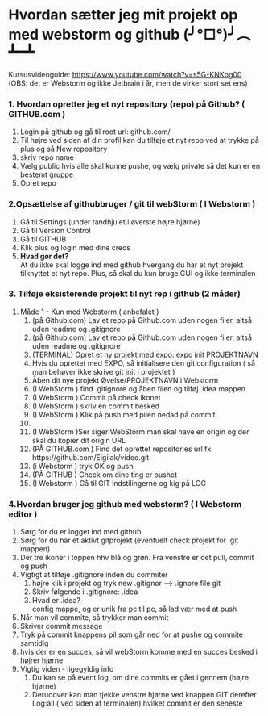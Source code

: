 # Hvordan sætter jeg mit projekt op med webstorm og github (╯°□°)╯︵ ┻━┻

Kursusvideoguide: https://www.youtube.com/watch?v=s5G-KNKbg00
(OBS: det er Webstorm og ikke Jetbrain i år, men de virker stort set ens)

<h3>1. Hvordan opretter jeg et nyt repository (repo) på Github? ( GITHUB.com ) </h3>
<ol>
    <li>Login på github og gå til root url: github.com/</li>
    <li>Til højre ved siden af din profil kan du tilføje et nyt repo ved at trykke på plus og så New repository</li>
    <li>skriv repo name</li>
    <li>Vælg public hvis alle skal kunne pushe, og vælg private så det kun er en bestemt gruppe</li>
    <li>Opret repo</li>
</ol>


<h3>2.Opsættelse af githubbruger / git til webStorm ( I Webstorm ) </h3>
<ol>
    <li>Gå til Settings (under tandhjulet i øverste højre hjørne) </li> 
    <li>Gå til Version Control</li>
    <li>Gå til GITHUB</li>
    <li>Klik plus og login med dine creds</li>
    <li><b>Hvad gør det?</b> <br> At du ikke skal logge ind med github hvergang du har et nyt projekt tilknyttet et nyt repo. Plus, så skal du kun bruge GUI og ikke terminalen</li>
</ol>

<h3>3. Tilføje eksisterende projekt til nyt rep i github (2 måder) </h3>
<ol>
   <li> Måde 1 - Kun med Webstorm ( anbefalet )
       <ol>
           <li>(på Github.com) Lav et repo på Github.com uden nogen filer, altså uden readme og .gitignore </li>
           <li>(på Github.com) Lav et repo på Github.com uden nogen filer, altså uden readme og .gitignore </li>
           <li>(TERMINAL) Opret et ny projekt med expo: expo init PROJEKTNAVN</li>
            <li>Hvis du oprettet med EXPO, så initialisere den git configuration ( så man behøver ikke skrive git init i projektet ) </li>
            <li>Åben dit nye projekt Øvelse/PROJEKTNAVN i Webstorm</li>
           <li>(I WebStorm ) find .gitignore og åben filen og tilføj .idea mappen</li>
           <li>(I WebStorm ) Commit på check ikonet</li>
           <li>(I WebStorm ) skriv en commit besked </li>
           <li>(I WebStorm ) Klik på push med pilen nedad på commit <li>
           <li> (I WebStorm )Ser siger WebStorm man skal have en origin og der skal du kopier dit origin URL </li>
           <li>(PÅ GITHUB.com ) Find det oprettet repositories url fx: https://github.com/Eigilak/video.git </li>
           <li> (i Webstorm ) tryk OK og push </li>
            <li>(PÅ GITHUB ) Check om dine ting er pushet</li>
            <li>(I Webstorm ) Gå til GIT indstilingerne og kig på LOG</li>
       </ol>
    </li>
</ol>

<h3>4.Hvordan bruger jeg github med webstorm? ( I Webstorm editor ) </h3>
<ol>
    <li>Sørg for du er logget ind med github</li>
    <li>Sørg for du har et aktivt gitprojekt (eventuelt check projekt for .git mappen)</li>
    <li>Der tre ikoner i toppen hhv blå og grøn. Fra venstre er det pull, commit og push</li>
    <li>Vigtigt at tilføje .gitignore inden du commiter
     <ol>
            <li>højre klik i projekt og tryk new .gitignor --> .ignore file git</li>
            <li>Skriv følgende i .gitignore: .idea</li>
            <li>Hvad er .idea? <br> config mappe, og er unik fra pc til pc, så lad vær med at push</li>
     </ol>
    </li>
    <li>Når man vil commite, så trykker man commit</li>
    <li>Skriver commit message </li>
    <li>Tryk på commit knappens pil som går ned for at pushe og commite samtidig</li>
    <li>hvis der er en succes, så vil webStorm komme med en succes besked i højrer hjørne</li>
    <li>Vigtig viden - ligegyldig info
        <ol>
            <li>Du  kan  se på event log, om dine commits er gået i gennem (højre hjørne)</li>
            <li>Derudover kan man tjekke venstre hjørne ved knappen GIT derefter Log:all ( ved siden af terminalen) hvilket commit er den seneste</li>
        </ol>
    </li>
   </ol>
